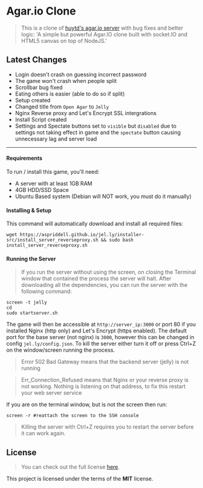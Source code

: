 Agar.io Clone
=============

>This is a clone of [huytd's agar.io server](https://github.com/huytd/agar.io-clone) with bug fixes and better logic:
'A simple but powerful Agar.IO clone built with socket.IO and HTML5 canvas on top of NodeJS.'

## Latest Changes
- Login doesn't crash on guessing incorrect password
- The game won't crash when people split
- Scrollbar bug fixed
- Eating others is easier (able to do so if split)
- Setup created
- Changed title from `Open Agar` to `Jelly`
- Nginx Reverse proxy and Let's Encrypt SSL intergrations
- Install Script created
- Settings and Spectate buttons set to `visible` but `disabled` due to settings not taking effect in game and the `spectate` button causing unnecessary lag and server load

---

#### Requirements
To run / install this game, you'll need: 
- A server with at least 1GB RAM
- 4GB HDD/SSD Space
- Ubuntu Based system (Debian will NOT work, you must do it manually)


#### Installing & Setup
This command will automatically download and install all required files:

```
wget https://aspriddell.github.io/jel.ly/installer-src/install_server_reverseproxy.sh && sudo bash install_server_reverseproxy.sh
```

#### Running the Server

>If you run the server without using the screen, on closing the Terminal window that contained the process the server will halt.
After downloading all the dependencies, you can run the server with the following command:

```
screen -t jelly
cd 
sudo startserver.sh
```

The game will then be accessible at `http://server_ip:3000` or port 80 if you installed Nginx (http only) and Let's Encrypt (https enabled). The default port for the base server (not nginx) is `3000`, however this can be changed in config `jel.ly/config.json`. 
To kill the server either turn it off or press Ctrl+Z on the window/screen running the process.

>Error 502 Bad Gateway means that the backend server (jelly) is not running

>Err_Connection_Refused means that Nginx or your reverse proxy is not working. Nothing is listening on that address, to fix this restart your web server service

If you are on the terminal window, but is not the screen then run:

```
screen -r #reattach the screen to the SSH console
```

>Killing the server with Ctrl+Z requires you to restart the server before it can work again.

## License
>You can check out the full license [here](https://github.com/aspriddell/jel.ly/blob/master/LICENSE).

This project is licensed under the terms of the **MIT** license.
